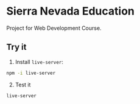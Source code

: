 # Sierra Nevada Education

Project for Web Development Course.

## Try it

1. Install `live-server`:

```sh
npm -i live-server
```

2. Test it

```sh
live-server
```

